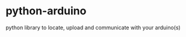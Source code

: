 python-arduino
==============

python library to locate, upload and communicate with your arduino(s)